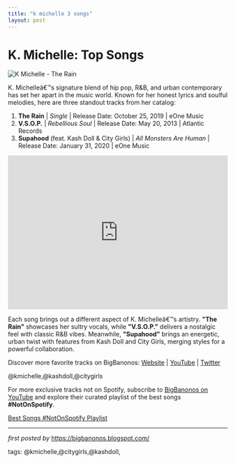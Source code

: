 ```yaml
---
title: "k michelle 3 songs"
layout: post
---
```

<h1>K. Michelle: Top Songs</h1>
<img src="https://i.ytimg.com/vi/OD5x9MrNVJk/maxresdefault.jpg" alt="K Michelle - The Rain"> <p>K. Michelleâ€™s signature blend of hip pop, R&B, and urban contemporary has set her apart in the music world. Known for her honest lyrics and soulful melodies, here are three standout tracks from her catalog:</p> <ol> <li><strong>The Rain</strong> | <em>Single</em> | Release Date: October 25, 2019 | eOne Music</li> <li><strong>V.S.O.P.</strong> | <em>Rebellious Soul</em> | Release Date: May 20, 2013 | Atlantic Records</li> <li><strong>Supahood</strong> (feat. Kash Doll & City Girls) | <em>All Monsters Are Human</em> | Release Date: January 31, 2020 | eOne Music</li>
</ol> <div> <iframe src="https://open.spotify.com/embed/playlist/7ri5a2lur5y7ZkIyhRg84x?utm_source=generator" width="100%" height="352" frameBorder="0" allowfullscreen="" allow="autoplay; clipboard-write; encrypted-media; fullscreen; picture-in-picture" loading="lazy"></iframe>
</div> <p>Each song brings out a different aspect of K. Michelleâ€™s artistry. <strong>"The Rain"</strong> showcases her sultry vocals, while <strong>"V.S.O.P."</strong> delivers a nostalgic feel with classic R&B vibes. Meanwhile, <strong>"Supahood"</strong> brings an energetic, urban twist with features from Kash Doll and City Girls, merging styles for a powerful collaboration.</p> <div> <p>Discover more favorite tracks on BigBanonos: <a href="https://bigbanonos.blogspot.com/">Website</a> | <a href="https://www.youtube.com/@BigBanonos">YouTube</a> | <a href="https://x.com/bigbanonos">Twitter</a></p>
</div> <!-- Tags -->
<p>@kmichelle,@kashdoll,@citygirls</p>


<!--Subscribe and Playlist Links-->
<div>
    <p>For more exclusive tracks not on Spotify, subscribe to <a href="https://www.youtube.com/@BigBanonos" target="_blank">BigBanonos on YouTube</a> and explore their curated playlist of the best songs <strong>#NotOnSpotify</strong>.</p>
    <p><a href="https://www.youtube.com/playlist?list=PLtuNtuTatqI0kFahUCbtbfenC_ET5O_tr" target="_blank">Best Songs #NotOnSpotify Playlist<br /></a></p></div>

<hr />

<p><em>first posted by</em> <a href="https://bigbanonos.blogspot.com/" rel="noopener" target="_new">https://bigbanonos.blogspot.com/</a></p>

<p>tags: @kmichelle,@citygirls,@kashdoll,</p>
